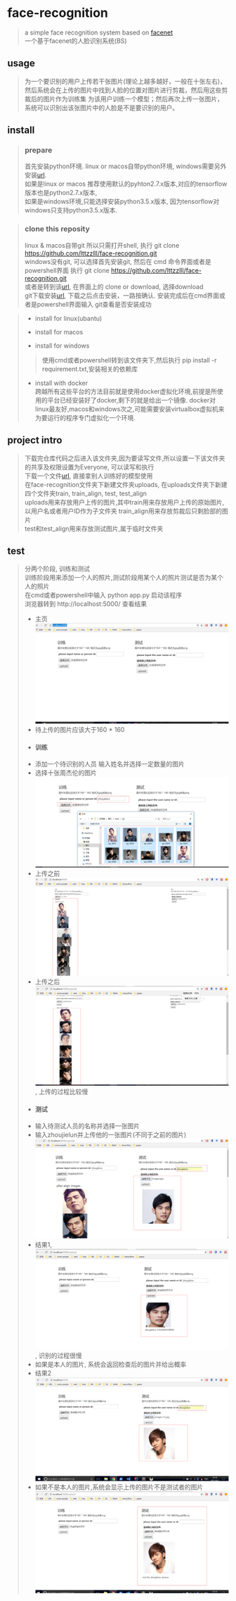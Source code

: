 # face-recognition
> a simple face recognition system based on [facenet](https://github.com/davidsandberg/facenet)  
> 一个基于facenet的人脸识别系统(BS)

## usage
> 为一个要识别的用户上传若干张图片(理论上越多越好，一般在十张左右)，然后系统会在上传的图片中找到人脸的位置对图片进行剪裁，然后用这些剪裁后的图片作为训练集
为该用户训练一个模型；然后再次上传一张图片，系统可以识别出该张图片中的人脸是不是要识别的用户。


## install
> ### prepare
> 首先安装python环境.
> linux or macos自带python环境, windows需要另外安装[url](https://www.python.org/downloads/windows/).  
> 如果是linux or macos 推荐使用默认的pyhton2.7.x版本,对应的tensorflow版本也是python2.7.x版本,  
> 如果是windows环境,只能选择安装python3.5.x版本, 因为tensorflow对windows只支持python3.5.x版本.

> ### clone this reposity
> linux & macos自带git 所以只需打开shell, 执行 git clone https://github.com/lttzzlll/face-recognition.git   
> windows没有git, 可以选择首先安装git, 然后在 cmd 命令界面或者是powershell界面 执行 git clone https://github.com/lttzzlll/face-recognition.git  
> 或者是转到该[url](https://github.com/lttzzlll/face-recognition.git), 在界面上的 clone or download, 选择download  
> git下载安装[url](https://git-for-windows.github.io/), 下载之后点击安装，一路按确认. 安装完成后在cmd界面或者是powershell界面输入 git查看是否安装成功

> * install for linux(ubantu)  
> 
> * install for macos  
> * install for windows  
>> 使用cmd或者powershell转到该文件夹下,然后执行 pip install -r requirement.txt,安装相关的依赖库
> * install with docker  
> 跨越所有这些平台的方法目前就是使用docker虚拟化环境,前提是所使用的平台已经安装好了docker,剩下的就是给出一个镜像.
> docker对linux最友好,macos和windows次之,可能需要安装virtualbox虚拟机来为要运行的程序专门虚拟化一个环境.


## project intro
> 下载完仓库代码之后进入该文件夹,因为要读写文件,所以设置一下该文件夹的共享及权限设置为Everyone, 可以读写和执行  
> 下载一个文件[url](https://drive.google.com/file/d/0B5MzpY9kBtDVZ2RpVDYwWmxoSUk/edit), 直接拿别人训练好的模型使用  
> 在face-recognition文件夹下新建文件夹uploads, 在uploads文件夹下新建四个文件夹train, train_align, test, test_align  
> uploads用来存放用户上传的图片,其中train用来存放用户上传的原始图片,以用户名或者用户ID作为子文件夹
> train_align用来存放剪裁后只剩脸部的图片  
> test和test_align用来存放测试图片,属于临时文件夹  

## test
> 分两个阶段, 训练和测试  
> 训练阶段用来添加一个人的照片,测试阶段用某个人的照片测试是否为某个人的照片  
> 在cmd或者powershell中输入 python app.py 启动该程序  
> 浏览器转到 http://localhost:5000/ 查看结果  
>* 主页![主页](intro-images/mainpage.png)  
>* 待上传的图片应该大于160 * 160  
>* #### 训练  
>* 添加一个待识别的人员 输入姓名并选择一定数量的图片  
>* 选择十张周杰伦的图片![十张周杰伦的图片](intro-images/train_upload_images.png)  
>* 上传之前![上传之前](intro-images/train_before_upload.png)  
>* 上传之后![上传之后](intro-images/train_after_upload.png), 上传的过程比较慢  
>* #### 测试  
>* 输入待测试人员的名称并选择一张图片  
>* 输入zhoujielun并上传他的一张图片(不同于之前的图片)![zhoujielun](intro-images/test_before_upload_is_zhoujielun.png)
>* 结果1, ![zhoujielun](intro-images/test_after_upload_success.png), 识别的过程很慢  
>* 如果是本人的图片, 系统会返回检查后的图片并给出概率
>* 结果2 ![zhoujielun](intro-images/test_before_upload_not_zhoujielun.png)  
>* 如果不是本人的图片,系统会显示上传的图片不是测试者的图片 ![notzhoujielun](intro-images/test_after_upload_fail.png)  